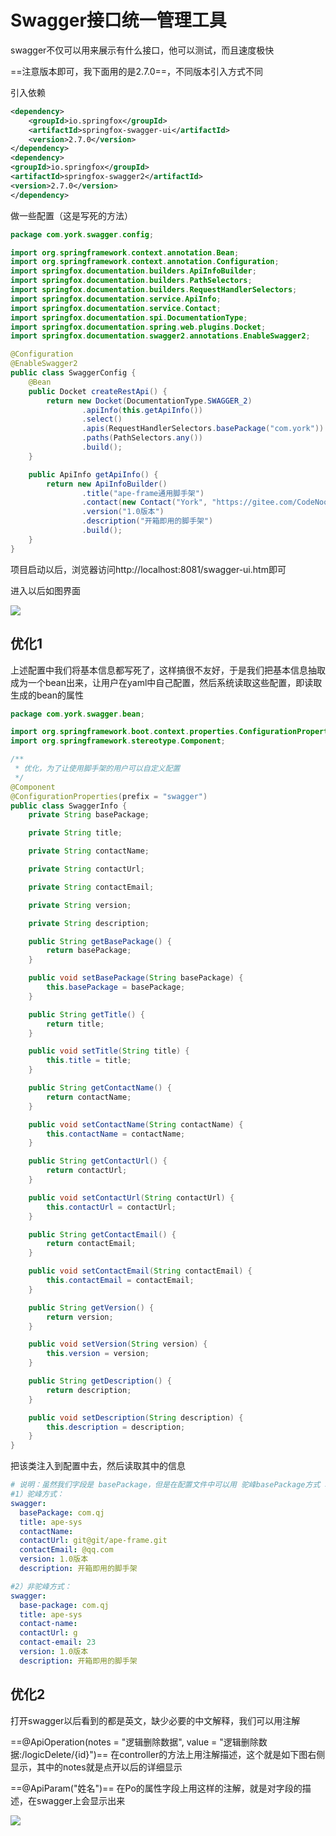 # Swagger接口统一管理工具

swagger不仅可以用来展示有什么接口，他可以测试，而且速度极快

==注意版本即可，我下面用的是2.7.0==，不同版本引入方式不同

引入依赖

```xml
<dependency>
    <groupId>io.springfox</groupId>
    <artifactId>springfox-swagger-ui</artifactId>
    <version>2.7.0</version>
</dependency>
<dependency>
<groupId>io.springfox</groupId>
<artifactId>springfox-swagger2</artifactId>
<version>2.7.0</version>
</dependency>
```

做一些配置（这是写死的方法）

```java
package com.york.swagger.config;

import org.springframework.context.annotation.Bean;
import org.springframework.context.annotation.Configuration;
import springfox.documentation.builders.ApiInfoBuilder;
import springfox.documentation.builders.PathSelectors;
import springfox.documentation.builders.RequestHandlerSelectors;
import springfox.documentation.service.ApiInfo;
import springfox.documentation.service.Contact;
import springfox.documentation.spi.DocumentationType;
import springfox.documentation.spring.web.plugins.Docket;
import springfox.documentation.swagger2.annotations.EnableSwagger2;

@Configuration
@EnableSwagger2
public class SwaggerConfig {
    @Bean
    public Docket createRestApi() {
        return new Docket(DocumentationType.SWAGGER_2)
                .apiInfo(this.getApiInfo())
                .select()
                .apis(RequestHandlerSelectors.basePackage("com.york"))
                .paths(PathSelectors.any())
                .build();
    }

    public ApiInfo getApiInfo() {
        return new ApiInfoBuilder()
                .title("ape-frame通用脚手架")
                .contact(new Contact("York", "https://gitee.com/CodeNoobPromising/ape-frame.git", "gfzd1411@163.com"))
                .version("1.0版本")
                .description("开箱即用的脚手架")
                .build();
    }
}

```

项目启动以后，浏览器访问http://localhost:8081/swagger-ui.htm即可

进入以后如图界面

![](https://york-blog-1327009977.cos.ap-nanjing.myqcloud.com//APE-FRAME%E8%84%9A%E6%89%8B%E6%9E%B6%E9%A1%B9%E7%9B%AE/swagger%E7%9A%84%E4%BD%BF%E7%94%A8.jpg)

## 优化1

上述配置中我们将基本信息都写死了，这样搞很不友好，于是我们把基本信息抽取成为一个bean出来，让用户在yaml中自己配置，然后系统读取这些配置，即读取生成的bean的属性

```java
package com.york.swagger.bean;

import org.springframework.boot.context.properties.ConfigurationProperties;
import org.springframework.stereotype.Component;

/**
 * 优化，为了让使用脚手架的用户可以自定义配置
 */
@Component
@ConfigurationProperties(prefix = "swagger")
public class SwaggerInfo {
    private String basePackage;

    private String title;

    private String contactName;

    private String contactUrl;

    private String contactEmail;

    private String version;

    private String description;

    public String getBasePackage() {
        return basePackage;
    }

    public void setBasePackage(String basePackage) {
        this.basePackage = basePackage;
    }

    public String getTitle() {
        return title;
    }

    public void setTitle(String title) {
        this.title = title;
    }

    public String getContactName() {
        return contactName;
    }

    public void setContactName(String contactName) {
        this.contactName = contactName;
    }

    public String getContactUrl() {
        return contactUrl;
    }

    public void setContactUrl(String contactUrl) {
        this.contactUrl = contactUrl;
    }

    public String getContactEmail() {
        return contactEmail;
    }

    public void setContactEmail(String contactEmail) {
        this.contactEmail = contactEmail;
    }

    public String getVersion() {
        return version;
    }

    public void setVersion(String version) {
        this.version = version;
    }

    public String getDescription() {
        return description;
    }

    public void setDescription(String description) {
        this.description = description;
    }
}

```

把该类注入到配置中去，然后读取其中的信息

```yaml
# 说明：虽然我们字段是 basePackage，但是在配置文件中可以用 驼峰basePackage方式 和 非驼峰base-package方式 两种！
#1）驼峰方式：
swagger:
  basePackage: com.qj
  title: ape-sys
  contactName: 
  contactUrl: git@git/ape-frame.git
  contactEmail: @qq.com
  version: 1.0版本
  description: 开箱即用的脚手架

#2）非驼峰方式：
swagger:
  base-package: com.qj
  title: ape-sys
  contact-name: 
  contactUrl: g
  contact-email: 23
  version: 1.0版本
  description: 开箱即用的脚手架
```

## 优化2

打开swagger以后看到的都是英文，缺少必要的中文解释，我们可以用注解

==@ApiOperation(notes = "逻辑删除数据", value = "逻辑删除数据:/logicDelete/{id}")== 在controller的方法上用注解描述，这个就是如下图右侧显示，其中的notes就是点开以后的详细显示

==@ApiParam("姓名")== 在Po的属性字段上用这样的注解，就是对字段的描述，在swagger上会显示出来

![](https://york-blog-1327009977.cos.ap-nanjing.myqcloud.com//APE-FRAME%E8%84%9A%E6%89%8B%E6%9E%B6%E9%A1%B9%E7%9B%AE/swagger%E9%85%8D%E7%BD%AE%E4%BC%98%E5%8C%96.jpg)